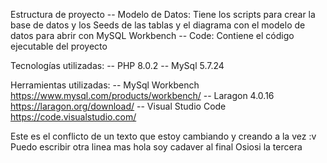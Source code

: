 Estructura de proyecto
-- Modelo de Datos: Tiene los scripts para crear la base de datos y los Seeds de las tablas y el diagrama con el modelo de datos para abrir con MySQL Workbench
-- Code: Contiene el código ejecutable del proyecto

Tecnologías utilizadas:
-- PHP 8.0.2
-- MySql 5.7.24

Herramientas utilizadas:
-- MySql Workbench https://www.mysql.com/products/workbench/
-- Laragon 4.0.16 https://laragon.org/download/
-- Visual Studio Code https://code.visualstudio.com/






Este es el conflicto de un texto que estoy cambiando y creando a la vez :v
Puedo escribir otra linea mas hola soy cadaver al final
Osiosi la tercera